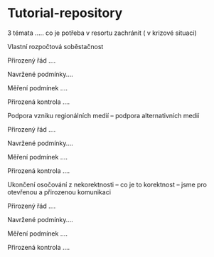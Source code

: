 # Tutorial-repository
3 témata ….. co je potřeba v resortu zachránit ( v krizové situaci)

Vlastní rozpočtová soběstačnost

Přirozený řád ….

Navržené podmínky….

Měření podmínek ….

Přirozená kontrola ….

Podpora vzniku regionálních medií – podpora alternativních medií

Přirozený řád …. 

Navržené podmínky…. 

Měření podmínek …. 

Přirozená kontrola …. 

Ukončení osočování z nekorektnosti  – co je to korektnost – jsme pro otevřenou a přirozenou komunikaci

Přirozený řád …. 

Navržené podmínky…. 

Měření podmínek …. 

Přirozená kontrola …. 
